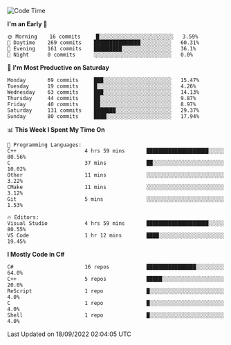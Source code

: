 <!--START_SECTION:waka-->
![Code Time](http://img.shields.io/badge/Code%20Time-822%20hrs%2020%20mins-blue)

**I'm an Early 🐤** 

```text
🌞 Morning    16 commits     █░░░░░░░░░░░░░░░░░░░░░░░░   3.59% 
🌆 Daytime    269 commits    ███████████████░░░░░░░░░░   60.31% 
🌃 Evening    161 commits    █████████░░░░░░░░░░░░░░░░   36.1% 
🌙 Night      0 commits      ░░░░░░░░░░░░░░░░░░░░░░░░░   0.0%

```
📅 **I'm Most Productive on Saturday** 

```text
Monday       69 commits     ███░░░░░░░░░░░░░░░░░░░░░░   15.47% 
Tuesday      19 commits     █░░░░░░░░░░░░░░░░░░░░░░░░   4.26% 
Wednesday    63 commits     ███░░░░░░░░░░░░░░░░░░░░░░   14.13% 
Thursday     44 commits     ██░░░░░░░░░░░░░░░░░░░░░░░   9.87% 
Friday       40 commits     ██░░░░░░░░░░░░░░░░░░░░░░░   8.97% 
Saturday     131 commits    ███████░░░░░░░░░░░░░░░░░░   29.37% 
Sunday       80 commits     ████░░░░░░░░░░░░░░░░░░░░░   17.94%

```


📊 **This Week I Spent My Time On** 

```text
💬 Programming Languages: 
C++                      4 hrs 59 mins       ████████████████████░░░░░   80.56% 
C                        37 mins             ██░░░░░░░░░░░░░░░░░░░░░░░   10.02% 
Other                    11 mins             ░░░░░░░░░░░░░░░░░░░░░░░░░   3.22% 
CMake                    11 mins             ░░░░░░░░░░░░░░░░░░░░░░░░░   3.12% 
Git                      5 mins              ░░░░░░░░░░░░░░░░░░░░░░░░░   1.53%

🔥 Editors: 
Visual Studio            4 hrs 59 mins       ████████████████████░░░░░   80.55% 
VS Code                  1 hr 12 mins        ████░░░░░░░░░░░░░░░░░░░░░   19.45%

```

**I Mostly Code in C#** 

```text
C#                       16 repos            ████████████████░░░░░░░░░   64.0% 
C++                      5 repos             █████░░░░░░░░░░░░░░░░░░░░   20.0% 
ReScript                 1 repo              █░░░░░░░░░░░░░░░░░░░░░░░░   4.0% 
C                        1 repo              █░░░░░░░░░░░░░░░░░░░░░░░░   4.0% 
Shell                    1 repo              █░░░░░░░░░░░░░░░░░░░░░░░░   4.0%

```



 Last Updated on 18/09/2022 02:04:05 UTC
<!--END_SECTION:waka-->

